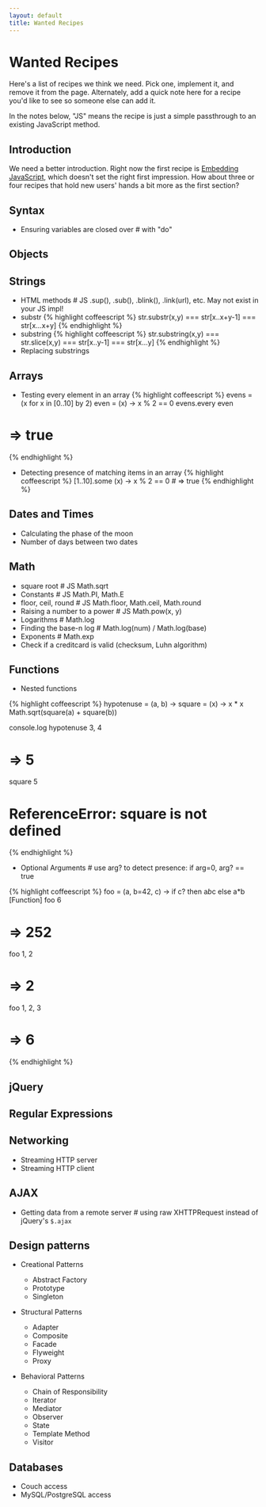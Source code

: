 ```yaml
---
layout: default
title: Wanted Recipes
---
```

# Wanted Recipes

Here's a list of recipes we think we need. Pick one, implement it, and remove it from the page. Alternately, add a quick note here for a recipe you'd like to see so someone else can add it.

In the notes below, "JS" means the recipe is just a simple passthrough to an existing JavaScript method.

## Introduction

We need a better introduction. Right now the first recipe is [Embedding JavaScript](/chapters/syntax/embedding_javascript), which doesn't set the right first impression. How about three or four recipes that hold new users' hands a bit more as the first section?

## Syntax

* Ensuring variables are closed over # with "do"

## Objects

## Strings

* HTML methods # JS .sup(), .sub(), .blink(), .link(url), etc. May not exist in your JS impl!
* substr
{% highlight coffeescript %}
str.substr(x,y)  === str[x..x+y-1] === str[x...x+y]
{% endhighlight %}
* substring
{% highlight coffeescript %}
str.substring(x,y) === str.slice(x,y)  === str[x..y-1] === str[x...y]
{% endhighlight %}
* Replacing substrings

## Arrays

* Testing every element in an array
{% highlight coffeescript %}
evens = (x for x in [0..10] by 2)
even = (x) -> x % 2 == 0
evens.every even
# => true
{% endhighlight %}
* Detecting presence of matching items in an array
{% highlight coffeescript %}
[1..10].some (x) -> x % 2 == 0 # => true
{% endhighlight %}

## Dates and Times

* Calculating the phase of the moon
* Number of days between two dates

## Math

* square root # JS Math.sqrt
* Constants # JS Math.PI, Math.E
* floor, ceil, round # JS Math.floor, Math.ceil, Math.round
* Raising a number to a power # JS Math.pow(x, y)
* Logarithms # Math.log
* Finding the base-n log # Math.log(num) / Math.log(base)
* Exponents # Math.exp
* Check if a creditcard is valid (checksum, Luhn algorithm)

## Functions

* Nested functions

{% highlight coffeescript %}
hypotenuse = (a, b) ->
  square = (x) -> x * x
  Math.sqrt(square(a) + square(b))

console.log hypotenuse 3, 4
# => 5

square 5
# ReferenceError: square is not defined
{% endhighlight %}

* Optional Arguments # use arg? to detect presence: if arg=0, arg? == true

{% highlight coffeescript %}
foo = (a, b=42, c) -> if c? then a*b*c else a*b
[Function]
foo 6
# => 252
foo 1, 2
# => 2
foo 1, 2, 3
# => 6
{% endhighlight %}

## jQuery

## Regular Expressions

## Networking

* Streaming HTTP server
* Streaming HTTP client

## AJAX

* Getting data from a remote server # using raw XHTTPRequest instead of jQuery's `$.ajax`

## Design patterns

* Creational Patterns
  * Abstract Factory
  * Prototype
  * Singleton

* Structural Patterns
  * Adapter
  * Composite
  * Facade
  * Flyweight
  * Proxy

* Behavioral Patterns
  * Chain of Responsibility
  * Iterator
  * Mediator
  * Observer
  * State
  * Template Method
  * Visitor

## Databases

* Couch access
* MySQL/PostgreSQL access
